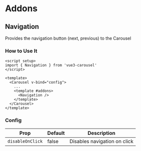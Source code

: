 # Addons

## Navigation

Provides the navigation button (next, previous) to the Carousel

### How to Use It

```vue {2,9}
<script setup>
import { Navigation } from 'vue3-carousel'
</script>

<template>
  <Carousel v-bind="config">
    ...
    <template #addons>
      <Navigation />
    </template>
  </Carousel>
</template>

```

### Config

| Prop             | Default | Description                  |
| ---------------- | ------- | ---------------------------- |
| `disableOnClick` | false   | Disables navigation on click |
